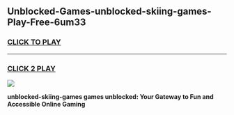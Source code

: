 
## Unblocked-Games-unblocked-skiing-games-Play-Free-6um33
<h3>
<a href="https://premium76.site?title=unblocked-skiing-games&ref=09A">CLICK TO PLAY</a></h3>
<hr>

<h3>
<a href="https://premium76.site?title=unblocked-skiing-games&ref=09A">CLICK 2 PLAY</a>
  
</h3>

<a href="https://premium76.site?title=unblocked-skiing-games&ref=09A"><img src="https://clearcache.store/games.png"></a>


**unblocked-skiing-games games unblocked: Your Gateway to Fun and Accessible Online Gaming**
